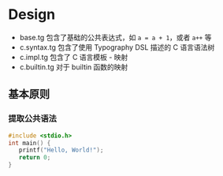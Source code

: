 
# Design

- base.tg 包含了基础的公共表达式，如 `a = a + 1`，或者 `a++` 等
- c.syntax.tg 包含了使用 Typography DSL 描述的 C 语言语法树
- c.impl.tg 包含了 C 语言模板 - 映射
- c.builtin.tg 对于 builtin 函数的映射

## 基本原则

### 提取公共语法



```c
#include <stdio.h>
int main() {
   printf("Hello, World!");
   return 0;
}
```
